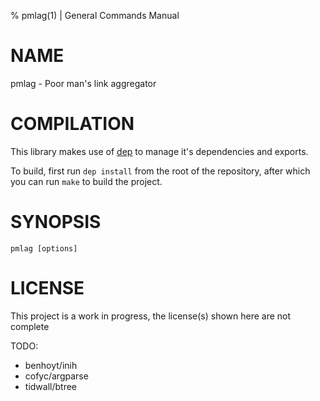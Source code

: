 % pmlag(1) | General Commands Manual

NAME
====

pmlag - Poor man's link aggregator

COMPILATION
===========

This library makes use of [dep](https://github.com/finwo/dep) to manage it's
dependencies and exports.

To build, first run `dep install` from the root of the repository, after which
you can run `make` to build the project.

SYNOPSIS
========

`pmlag [options]`

LICENSE
=======

This project is a work in progress, the license(s) shown here are not complete

TODO:
- benhoyt/inih
- cofyc/argparse
- tidwall/btree
